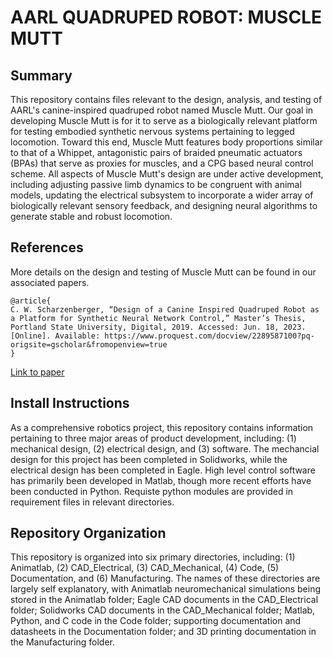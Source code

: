 # AARL QUADRUPED ROBOT: MUSCLE MUTT

## Summary
This repository contains files relevant to the design, analysis, and testing of AARL's canine-inspired quadruped robot named Muscle Mutt.  Our goal in developing Muscle Mutt is for it to serve as a biologically relevant platform for testing embodied synthetic nervous systems pertaining to legged locomotion.  Toward this end, Muscle Mutt features body proportions similar to that of a Whippet, antagonistic pairs of braided pneumatic actuators (BPAs) that serve as proxies for muscles, and a CPG based neural control scheme.  All aspects of Muscle Mutt's design are under active development, including adjusting passive limb dynamics to be congruent with animal models, updating the electrical subsystem to incorporate a wider array of biologically relevant sensory feedback, and designing neural algorithms to generate stable and robust locomotion.

## References
More details on the design and testing of Muscle Mutt can be found in our associated papers.
```
@article{
C. W. Scharzenberger, “Design of a Canine Inspired Quadruped Robot as a Platform for Synthetic Neural Network Control,” Master’s Thesis, Portland State University, Digital, 2019. Accessed: Jun. 18, 2023. [Online]. Available: https://www.proquest.com/docview/2289587100?pq-origsite=gscholar&fromopenview=true
}
```
[Link to paper](https://pdxscholar.library.pdx.edu/cgi/viewcontent.cgi?article=6210&context=open_access_etds)

## Install Instructions
As a comprehensive robotics project, this repository contains information pertaining to three major areas of product development, including: (1) mechanical design, (2) electrical design, and (3) software.  The mechancial design for this project has been completed in Solidworks, while the electrical design has been completed in Eagle.  High level control software has primarily been developed in Matlab, though more recent efforts have been conducted in Python.  Requiste python modules are provided in requirement files in relevant directories.

## Repository Organization
This repository is organized into six primary directories, including: (1) Animatlab, (2) CAD_Electrical, (3) CAD_Mechanical, (4) Code, (5) Documentation, and (6) Manufacturing.  The names of these directories are largely self explanatory, with Animatlab neuromechanical simulations being stored in the Animatlab folder; Eagle CAD documents in the CAD_Electrical folder; Solidworks CAD documents in the CAD_Mechanical folder; Matlab, Python, and C code in the Code folder; supporting documentation and datasheets in the Documentation folder; and 3D printing documentation in the Manufacturing folder.